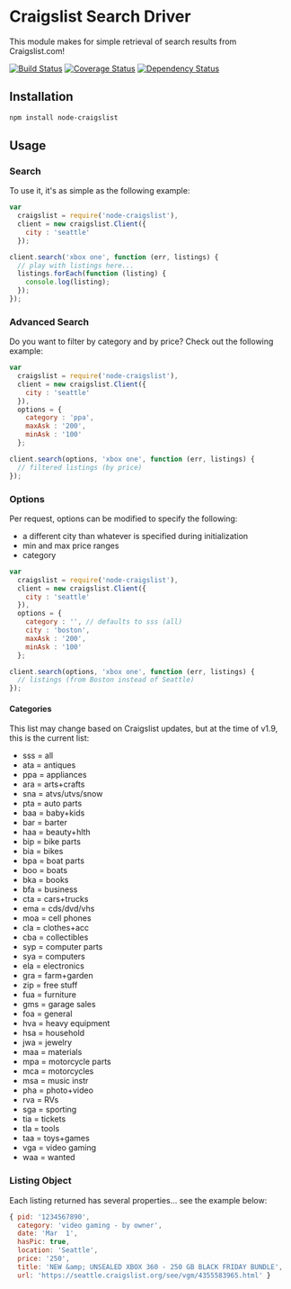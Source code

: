 # Craigslist Search Driver

This module makes for simple retrieval of search results from Craigslist.com!

[![Build Status](https://travis-ci.org/brozeph/node-craigslist.png)](https://travis-ci.org/brozeph/node-craigslist)
[![Coverage Status](https://coveralls.io/repos/brozeph/node-craigslist/badge.png?branch=master)](https://coveralls.io/r/brozeph/node-craigslist?branch=master)
[![Dependency Status](https://gemnasium.com/brozeph/node-craigslist.png)](https://gemnasium.com/brozeph/settings-lib)

## Installation

```bash
npm install node-craigslist
```

## Usage

### Search

To use it, it's as simple as the following example:

```javascript
var
  craigslist = require('node-craigslist'),
  client = new craigslist.Client({
    city : 'seattle'
  });

client.search('xbox one', function (err, listings) {
  // play with listings here...
  listings.forEach(function (listing) {
    console.log(listing);
  });
});

```

### Advanced Search

Do you want to filter by category and by price? Check out the following example:

```javascript
var
  craigslist = require('node-craigslist'),
  client = new craigslist.Client({
    city : 'seattle'
  }),
  options = {
    category : 'ppa',
    maxAsk : '200',
    minAsk : '100'
  };

client.search(options, 'xbox one', function (err, listings) {
  // filtered listings (by price)
});
```

### Options

Per request, options can be modified to specify the following:
* a different city than whatever is specified during initialization
* min and max price ranges
* category

```javascript
var
  craigslist = require('node-craigslist'),
  client = new craigslist.Client({
    city : 'seattle'
  }),
  options = {
    category : '', // defaults to sss (all)
    city : 'boston',
    maxAsk : '200',
    minAsk : '100'
  };

client.search(options, 'xbox one', function (err, listings) {
  // listings (from Boston instead of Seattle)
});
```

#### Categories

This list may change based on Craigslist updates, but at the time of v1.9, this is the current list:

* sss = all
* ata = antiques
* ppa = appliances
* ara = arts+crafts
* sna = atvs/utvs/snow
* pta = auto parts
* baa = baby+kids
* bar = barter
* haa = beauty+hlth
* bip = bike parts
* bia = bikes
* bpa = boat parts
* boo = boats
* bka = books
* bfa = business
* cta = cars+trucks
* ema = cds/dvd/vhs
* moa = cell phones
* cla = clothes+acc
* cba = collectibles
* syp = computer parts
* sya = computers
* ela = electronics
* gra = farm+garden
* zip = free stuff
* fua = furniture
* gms = garage sales
* foa = general
* hva = heavy equipment
* hsa = household
* jwa = jewelry
* maa = materials
* mpa = motorcycle parts
* mca = motorcycles
* msa = music instr
* pha = photo+video
* rva = RVs
* sga = sporting
* tia = tickets
* tla = tools
* taa = toys+games
* vga = video gaming
* waa = wanted

### Listing Object

Each listing returned has several properties... see the example below:

```javascript
{ pid: '1234567890',
  category: 'video gaming - by owner',
  date: 'Mar  1',
  hasPic: true,
  location: 'Seattle',
  price: '250',
  title: 'NEW &amp; UNSEALED XBOX 360 - 250 GB BLACK FRIDAY BUNDLE',
  url: 'https://seattle.craigslist.org/see/vgm/4355583965.html' }
```
